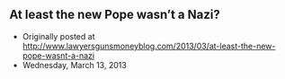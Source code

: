 ## At least the new Pope wasn’t a Nazi?

 * Originally posted at http://www.lawyersgunsmoneyblog.com/2013/03/at-least-the-new-pope-wasnt-a-nazi
 * Wednesday, March 13, 2013

 